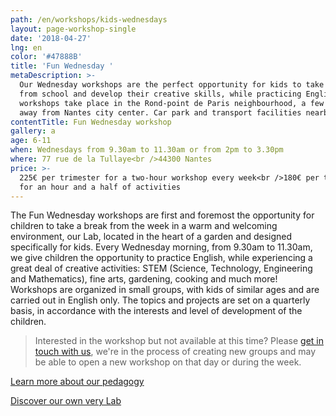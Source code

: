 ```yaml
---
path: /en/workshops/kids-wednesdays
layout: page-workshop-single
date: '2018-04-27'
lng: en
color: '#47888B'
title: 'Fun Wednesday '
metaDescription: >-
  Our Wednesday workshops are the perfect opportunity for kids to take a break
  from school and develop their creative skills, while practicing English. Our
  workshops take place in the Rond-point de Paris neighbourhood, a few minutes
  away from Nantes city center. Car park and transport facilities nearby.
contentTitle: Fun Wednesday workshop
gallery: a
age: 6-11
when: Wednesdays from 9.30am to 11.30am or from 2pm to 3.30pm
where: 77 rue de la Tullaye<br />44300 Nantes
price: >-
  225€ per trimester for a two-hour workshop every week<br />180€ per trimester
  for an hour and a half of activities
---
```

The Fun Wednesday workshops are first and foremost the opportunity for children to take a break from the week in a warm and welcoming environment, our Lab, located in the heart of a garden and designed specifically for kids. Every Wednesday morning, from 9.30am to 11.30am, we give children the opportunity to practice English, while experiencing a great deal of creative activities: STEM (Science, Technology, Engineering and Mathematics), fine arts, gardening, cooking and much more! Workshops are organized in small groups, with kids of similar ages and are carried out in English only. The topics and projects are set on a quarterly basis, in accordance with the interests and level of development of the children. 

> Interested in the workshop but not available at this time? Please [get in touch with us](/en/contact-us), we're in the process of creating new groups and may be able to open a new workshop on that day or during the week.

[Learn more about our pedagogy](/en/pedagogy)

[Discover our own very Lab](/en/workshops/)
